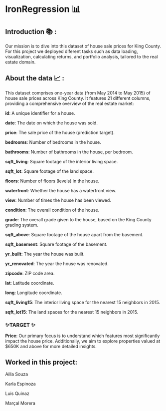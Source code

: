 # IronRegression 📊

## Introduction 📚 :  

Our mission is to dive into this dataset of house sale prices for King County. For this project we deployed diferent tasks such as data loading, visualization, calculating returns, and portfolio analysis, tailored to the real estate domain. 


## About the data 📈 :

This dataset comprises one-year data (from May 2014 to May 2015) of house sale prices across King County. It features 21 different columns, providing a comprehensive overview of the real estate market:


__id__: A unique identifier for a house.

__date__: The date on which the house was sold.

__price__: The sale price of the house (prediction target).

__bedrooms__: Number of bedrooms in the house.

__bathrooms__: Number of bathrooms in the house, per bedroom.

__sqft_living__: Square footage of the interior living space.

__sqft_lot__: Square footage of the land space.

__floors__: Number of floors (levels) in the house.

__waterfront__: Whether the house has a waterfront view.

__view__: Number of times the house has been viewed.

__condition__: The overall condition of the house.

__grade__: The overall grade given to the house, based on the King County grading system.

__sqft_above__: Square footage of the house apart from the basement.

__sqft_basement__: Square footage of the basement.

__yr_built__: The year the house was built.

__yr_renovated__: The year the house was renovated.

__zipcode__: ZIP code area.

__lat__: Latitude coordinate.

__long__: Longitude coordinate.

__sqft_living15__: The interior living space for the nearest 15 neighbors in 2015.

__sqft_lot15__: The land spaces for the nearest 15 neighbors in 2015.


### __✨TARGET ✨__

__Price__: Our primary focus is to understand which features most significantly impact the house price. Additionally, we aim to explore properties valued at $650K and above for more detailed insights.


## Worked in this project:

Ailla Souza 

Karla Espinoza

Luis Quinaz 

Marçal Morera
